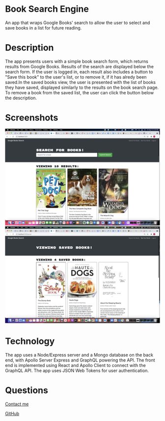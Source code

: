 # Book Search Engine 

An app that wraps Google Books' search to allow the user to select and save books in a list for future reading.

# Description

The app presents users with a simple book search form, which returns results from Google Books. Results of the search are displayed below the search form. If the user is logged in, each result also includes a button to "Save this book" to the user's list, or to remove it, if it has alredy been saved.In the saved books view, the user is presented with the list of books they have saved, displayed similarly to the results on the book search page. To remove a book from the saved list, the user can click the button below the description.

# Screenshots

![search-screen](client/public/images/searchBook.png)
![saved-books-screen](client/public/images/savedBook.png)

# Technology

The app uses a Node/Express server and a Mongo database on the back end, with Apollo Server Express and GraphQL powering the API. The front end is implemented using React and Apollo Client to connect with the GraphQL API. The app uses JSON Web Tokens for user authentication.

# Questions
[Contact me](chitra.iyer00@gmail.com)

[GitHub](https://github.com/ciyer87)



